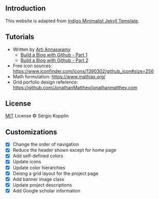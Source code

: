 ## Introduction
This website is adapted from [Indigo Minimalist Jekyll Template](http://sergiokopplin.github.io/indigo/).

## Tutorials
* Written by [Arti Annaswamy](http://artiannaswamy.com/)
    * [Build a Blog with Github - Part 1](http://artiannaswamy.com/build-a-github-blog-part-1)
    * [Build a Blog with Github - Part 2](http://artiannaswamy.com/build-a-github-blog-part-2)
* Free icon sources: https://www.iconfinder.com/icons/1390302/github_icon#size=256 
* Math formulation: https://www.mathjax.org/
* Grid porfolio design reference: https://github.com/JonathanMatthey/jonathanmatthey.com

## License
[MIT](http://kopplin.mit-license.org/) License © Sérgio Kopplin

## Customizations
- [x] Change the order of navigation
- [x] Reduce the header shown except for home page
- [x] Add self-defined colors
- [x] Update icons
- [x] Update color hierarchies
- [x] Deisng a grid layout for the project page
- [x] Add banner image class
- [x] Update project descriptions
- [x] Add Google scholar information

